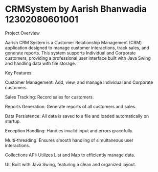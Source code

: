 # CRMSystem by Aarish Bhanwadia 12302080601001
Project Overview

Aarish CRM System is a Customer Relationship Management (CRM) application designed to manage customer interactions, track sales, and generate reports. This system supports Individual and Corporate customers, providing a professional user interface built with Java Swing and handling data with file storage.

Key Features:

Customer Management:
Add, view, and manage Individual and Corporate customers.

Sales Tracking:
Record sales for customers.

Reports Generation:
Generate reports of all customers and sales.

Data Persistence:
All data is saved to a file and loaded automatically on startup.

Exception Handling:
Handles invalid input and errors gracefully.

Multi-threading:
Ensures smooth handling of simultaneous user interactions.

Collections API:
Utilizes List and Map to efficiently manage data.

UI:
Built with Java Swing, featuring a clean and organized layout.

